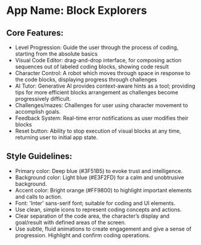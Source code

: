 # **App Name**: Block Explorers

## Core Features:

- Level Progression: Guide the user through the process of coding, starting from the absolute basics
- Visual Code Editor:  drag-and-drop interface, for composing action sequences out of labeled coding blocks, showing code result
- Character Control: A robot which moves through space in response to the code blocks, displaying progress through challenges
- AI Tutor: Generative AI provides context-aware hints as a tool; providing tips for more efficient blocks arrangement as challenges become progressively difficult.
- Challenges/mazes: Challenges for user using character movement to accomplish goals.
- Feedback System: Real-time error notifications as user modifies their blocks
- Reset button: Ability to stop execution of visual blocks at any time, returning user to initial app state.

## Style Guidelines:

- Primary color: Deep blue (#3F51B5) to evoke trust and intelligence.
- Background color: Light blue (#E3F2FD) for a calm and unobtrusive background.
- Accent color: Bright orange (#FF9800) to highlight important elements and calls to action.
- Font: 'Inter' sans-serif font; suitable for coding and UI elements.
- Use clean, simple icons to represent coding concepts and actions.
- Clear separation of the code area, the character’s display and goal/result with defined areas of the screen.
- Use subtle, fluid animations to create engagement and give a sense of progression. Highlight and confirm coding operations.